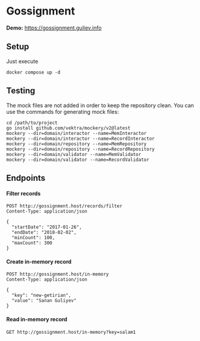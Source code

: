 # Gossignment

**Demo:** https://gossignment.guliev.info

## Setup
Just execute 
```shell
docker compose up -d
```

## Testing
The mock files are not added in order to keep the repository clean. You can use the commands for generating mock files:

```shell
cd /path/to/project
go install github.com/vektra/mockery/v2@latest
mockery --dir=domain/interactor --name=MemInteractor
mockery --dir=domain/interactor --name=RecordInteractor
mockery --dir=domain/repository --name=MemRepository
mockery --dir=domain/repository --name=RecordRepository
mockery --dir=domain/validator --name=MemValidator
mockery --dir=domain/validator --name=RecordValidator
```

## Endpoints

#### Filter records
```http request
POST http://gossignment.host/records/filter
Content-Type: application/json

{
  "startDate": "2017-01-26",
  "endDate": "2018-02-02",
  "minCount": 100,
  "maxCount": 300
}
```

#### Create in-memory record
```http request
POST http://gossignment.host/in-memory
Content-Type: application/json

{
  "key": "new-getirian",
  "value": "Sanan Guliyev"
}
```

#### Read in-memory record
```http request
GET http://gossignment.host/in-memory?key=salam1
```
